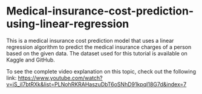 # Medical-insurance-cost-prediction-using-linear-regression
This is a medical insurance cost prediction model that uses a linear regression algorithm to predict the medical insurance
charges of a person based on the given data. The dataset used for this tutorial is available on Kaggle and GitHub. 

To see the complete video explanation on this topic, check out the following link:
https://www.youtube.com/watch?v=iS_iI7btRXk&list=PLNohRKRAHaszuDbT6oSNhD91kpqI18G7d&index=7
